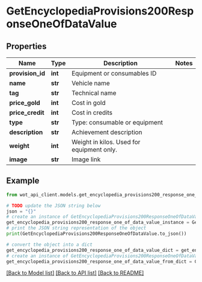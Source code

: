 # GetEncyclopediaProvisions200ResponseOneOfDataValue


## Properties

Name | Type | Description | Notes
------------ | ------------- | ------------- | -------------
**provision_id** | **int** | Equipment or consumables ID | 
**name** | **str** | Vehicle name | 
**tag** | **str** | Technical name | 
**price_gold** | **int** | Cost in gold | 
**price_credit** | **int** | Cost in credits | 
**type** | **str** | Type: consumable or equipment | 
**description** | **str** | Achievement description | 
**weight** | **int** | Weight in kilos. Used for equipment only. | 
**image** | **str** | Image link | 

## Example

```python
from wot_api_client.models.get_encyclopedia_provisions200_response_one_of_data_value import GetEncyclopediaProvisions200ResponseOneOfDataValue

# TODO update the JSON string below
json = "{}"
# create an instance of GetEncyclopediaProvisions200ResponseOneOfDataValue from a JSON string
get_encyclopedia_provisions200_response_one_of_data_value_instance = GetEncyclopediaProvisions200ResponseOneOfDataValue.from_json(json)
# print the JSON string representation of the object
print(GetEncyclopediaProvisions200ResponseOneOfDataValue.to_json())

# convert the object into a dict
get_encyclopedia_provisions200_response_one_of_data_value_dict = get_encyclopedia_provisions200_response_one_of_data_value_instance.to_dict()
# create an instance of GetEncyclopediaProvisions200ResponseOneOfDataValue from a dict
get_encyclopedia_provisions200_response_one_of_data_value_from_dict = GetEncyclopediaProvisions200ResponseOneOfDataValue.from_dict(get_encyclopedia_provisions200_response_one_of_data_value_dict)
```
[[Back to Model list]](../README.md#documentation-for-models) [[Back to API list]](../README.md#documentation-for-api-endpoints) [[Back to README]](../README.md)



